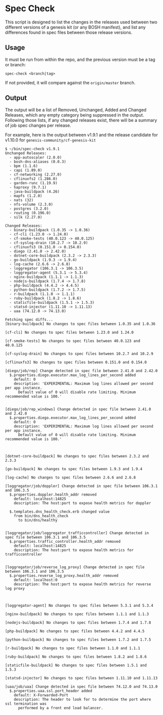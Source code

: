 # Spec Check

This script is designed to list the changes in the releases used between two different versions of a genesis kit (or any BOSH manifest), and list any differences found in spec files between those release versions.

## Usage

It must be run from within the repo, and the previous version must be a tag or branch:

```
spec-check <branch|tag>
```

If not provided, it will compare against the `origin/master` branch.

## Output

The output will be a list of Removed, Unchanged, Added and Changed Releases, which any empty category being suppressed in the output.  Following those lists, if any changed releases exist, there will be a summary of job spec changes per release.

For example, here is the output between v1.9.1 and the release candidate for v1.10.0 for `genesis-community/cf-genesis-kit`

```
$ ~/bin/spec-check v1.9.1
Unchanged Releases:
  - app-autoscaler (2.0.0)
  - bosh-dns-aliases (0.0.3)
  - bpm (1.1.6)
  - capi (1.89.0)
  - cf-networking (2.27.0)
  - cflinuxfs2 (1.286.0)
  - garden-runc (1.19.9)
  - haproxy (9.7.1)
  - java-buildpack (4.26)
  - mapfs (1.2.0)
  - nats (32)
  - nfs-volume (2.3.0)
  - postgres (3.2.0)
  - routing (0.196.0)
  - silk (2.27.0)

Changed Releases:
  - binary-buildpack (1.0.35 -> 1.0.36)
  - cf-cli (1.23.0 -> 1.24.0)
  - cf-smoke-tests (40.0.123 -> 40.0.125)
  - cf-syslog-drain (10.2.7 -> 10.2.9)
  - cflinuxfs3 (0.151.0 -> 0.154.0)
  - diego (2.41.0 -> 2.42.0)
  - dotnet-core-buildpack (2.3.2 -> 2.3.3)
  - go-buildpack (1.9.3 -> 1.9.4)
  - log-cache (2.6.6 -> 2.6.8)
  - loggregator (106.3.1 -> 106.3.5)
  - loggregator-agent (5.3.1 -> 5.3.4)
  - nginx-buildpack (1.1.1 -> 1.1.3)
  - nodejs-buildpack (1.7.4 -> 1.7.8)
  - php-buildpack (4.4.2 -> 4.4.5)
  - python-buildpack (1.7.2 -> 1.7.5)
  - r-buildpack (1.1.0 -> 1.1.1)
  - ruby-buildpack (1.8.2 -> 1.8.6)
  - staticfile-buildpack (1.5.1 -> 1.5.3)
  - statsd-injector (1.11.10 -> 1.11.13)
  - uaa (74.12.0 -> 74.13.0)

Fetching spec diffs...
[binary-buildpack] No changes to spec files between 1.0.35 and 1.0.36

[cf-cli] No changes to spec files between 1.23.0 and 1.24.0

[cf-smoke-tests] No changes to spec files between 40.0.123 and 40.0.125

[cf-syslog-drain] No changes to spec files between 10.2.7 and 10.2.9

[cflinuxfs3] No changes to spec files between 0.151.0 and 0.154.0

[diego/job/rep] Change detected in spec file between 2.41.0 and 2.42.0
  $.properties.diego.executor.max_log_lines_per_second added
    default: 0
    description: 'EXPERIMENTAL: Maximum log lines allowed per second per app instance.
      Default value of 0 will disable rate limiting. Minimum recommended value is 100.'


[diego/job/rep_windows] Change detected in spec file between 2.41.0 and 2.42.0
  $.properties.diego.executor.max_log_lines_per_second added
    default: 0
    description: 'EXPERIMENTAL: Maximum log lines allowed per second per app instance.
      Default value of 0 will disable rate limiting. Minimum recommended value is 100.'



[dotnet-core-buildpack] No changes to spec files between 2.3.2 and 2.3.3

[go-buildpack] No changes to spec files between 1.9.3 and 1.9.4

[log-cache] No changes to spec files between 2.6.6 and 2.6.8

[loggregator/job/doppler] Change detected in spec file between 106.3.1 and 106.3.5
  $.properties.doppler.health_addr removed
    default: localhost:14825
    description: The host:port to expose health metrics for doppler

  $.templates.dns_health_check.erb changed value
    from bin/dns_health_check
      to bin/dns/healthy


[loggregator/job/loggregator_trafficcontroller] Change detected in spec file between 106.3.1 and 106.3.5
  $.properties.traffic_controller.health_addr removed
    default: localhost:14825
    description: The host:port to expose health metrics for trafficcontroller


[loggregator/job/reverse_log_proxy] Change detected in spec file between 106.3.1 and 106.3.5
  $.properties.reverse_log_proxy.health_addr removed
    default: localhost:0
    description: The host:port to expose health metrics for reverse log proxy



[loggregator-agent] No changes to spec files between 5.3.1 and 5.3.4

[nginx-buildpack] No changes to spec files between 1.1.1 and 1.1.3

[nodejs-buildpack] No changes to spec files between 1.7.4 and 1.7.8

[php-buildpack] No changes to spec files between 4.4.2 and 4.4.5

[python-buildpack] No changes to spec files between 1.7.2 and 1.7.5

[r-buildpack] No changes to spec files between 1.1.0 and 1.1.1

[ruby-buildpack] No changes to spec files between 1.8.2 and 1.8.6

[staticfile-buildpack] No changes to spec files between 1.5.1 and 1.5.3

[statsd-injector] No changes to spec files between 1.11.10 and 1.11.13

[uaa/job/uaa] Change detected in spec file between 74.12.0 and 74.13.0
  $.properties.uaa.ssl.port_header added
    default: X-Forwarded-Port
    description: The header to look for to determine the port where ssl termination was
      performed by a front end load balancer.
```

